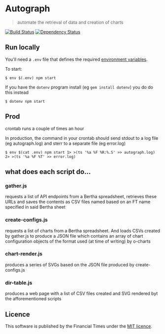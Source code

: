 # Autograph

> automate the retrieval of data and creation of charts

[![Build Status][travis-image]][travis-url] [![Dependency Status][devdeps-image]][devdeps-url]

## Run locally

You'll need a `.env` file that defines the required [environment variables](env.md).

To start:

```shell
$ env $(.env) npm start
```

If you have the `dotenv` program install (eg `gem install dotenv`) you do do this instead

```shell
$ dotenv npm start
```

## Prod

crontab runs a couple of times an hour

In production, the command in your crontab should send stdout to a log file (eg autograph.log) and sterr to a separate file (eg error.log)

```shell
$ env $(cat .env) npm start 1> >(ts '%a %F %R:%.S' >> autograph.log) 2> >(ts '%a %F %T' >> error.log)

```

## what does each script do...

### gather.js 
requests a list of API endpoints from a Bertha spreadsheet, retrieves these URLs and saves the contents as CSV files named based on an FT name specified in said Bertha sheet

### create-configs.js
requests a list of charts from a Bertha spreadsheet. And loads CSVs created by gather.js to produce a JSON file which contains an array of chart configuration objects of the format used (at time of writing) by o-charts

### chart-render.js
produces a series of SVGs based on the JSON file produced by create-configs.js

### dir-table.js
produces a web page with a list of CSV files created and SVG rendered byt the afforementioned scripts

## Licence
This software is published by the Financial Times under the [MIT licence](http://opensource.org/licenses/MIT).

<!-- badge URLs -->
[travis-url]: http://travis-ci.org/ft-interactive/autograph
[travis-image]: https://img.shields.io/travis/ft-interactive/autograph.svg?style=flat-square

[devdeps-url]: https://david-dm.org/ft-interactive/autograph#info=devDependencies
[devdeps-image]: https://img.shields.io/david/dev/ft-interactive/autograph.svg?style=flat-square